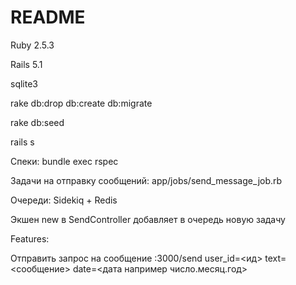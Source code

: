 # README

Ruby 2.5.3

Rails 5.1

sqlite3


rake db:drop db:create db:migrate

rake db:seed

rails s


Спеки: bundle exec rspec

Задачи на отправку сообщений: app/jobs/send_message_job.rb

Очереди: Sidekiq + Redis

Экшен new в SendController добавляет в очередь новую задачу



Features:

Отправить запрос на сообщение :3000/send user_id=<ид> text=<сообщение> date=<дата например число.месяц.год>

